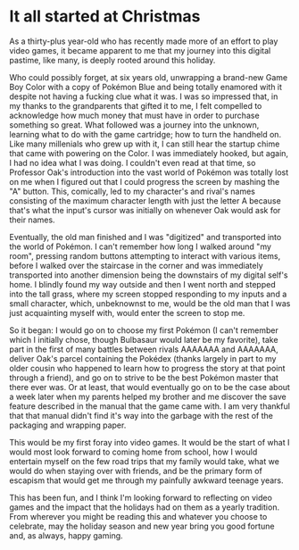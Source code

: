 # It all started at Christmas

As a thirty-plus year-old who has recently made more of an effort to play video games, it became apparent to me that my journey into this digital pastime, like many, is deeply rooted around this holiday.

Who could possibly forget, at six years old, unwrapping a brand-new Game Boy Color with a copy of Pokémon Blue and being totally enamored with it despite not having a fucking clue what it was. I was so impressed that, in my thanks to the grandparents that gifted it to me, I felt compelled to acknowledge how much money that must have in order to purchase something so great. What followed was a journey into the unknown, learning what to do with the game cartridge; how to turn the handheld on. Like many millenials who grew up with it, I can still hear the startup chime that came with powering on the Color. I was immediately hooked, but again, I had no idea what I was doing. I couldn't even read at that time, so Professor Oak's introduction into the vast world of Pokémon was totally lost on me when I figured out that I could progress the screen by mashing the "A" button. This, comically, led to my character's and rival's names consisting of the maximum character length with just the letter A because that's what the input's cursor was initially on whenever Oak would ask for their names.

Eventually, the old man finished and I was "digitized" and transported into the world of Pokémon. I can't remember how long I walked around "my room", pressing random buttons attempting to interact with various items, before I walked over the staircase in the corner and was immediately transported into another dimension being the downstairs of my digital self's home. I blindly found my way outside and then I went north and stepped into the tall grass, where my screen stopped responding to my inputs and a small character, which, unbeknownst to me, would be the old man that I was just acquainting myself with, would enter the screen to stop me.

So it began: I would go on to choose my first Pokémon (I can't remember which I initially chose, though Bulbasaur would later be my favorite), take part in the first of many battles between rivals AAAAAAA and AAAAAAA, deliver Oak's parcel containing the Pokédex (thanks largely in part to my older cousin who happened to learn how to progress the story at that point through a friend), and go on to strive to be the best Pokémon master that there ever was. Or at least, that would eventually go on to be the case about a week later when my parents helped my brother and me discover the save feature described in the manual that the game came with. I am very thankful that that manual didn't find it's way into the garbage with the rest of the packaging and wrapping paper.

This would be my first foray into video games. It would be the start of what I would most look forward to coming home from school, how I would entertain myself on the few road trips that my family would take, what we would do when staying over with friends, and be the primary form of escapism that would get me through my painfully awkward teenage years.

This has been fun, and I think I'm looking forward to reflecting on video games and the impact that the holidays had on them as a yearly tradition. From wherever you might be reading this and whatever you choose to celebrate, may the holiday season and new year bring you good fortune and, as always, happy gaming.